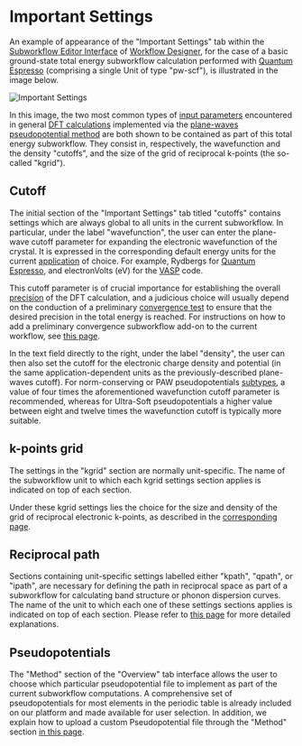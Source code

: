 # Important Settings

An example of appearance of the "Important Settings" tab within the [Subworkflow Editor Interface](../../workflow-designer/subworkflow-editor/overview.md) of [Workflow Designer](../../workflow-designer/overview.md), for the case of a basic ground-state total energy subworkflow calculation performed with [Quantum Espresso](../../software-directory/modeling/quantum-espresso.md) (comprising a single Unit of type "pw-scf"), is illustrated in the image below. 

![Important Settings](../../images/workflow-designer/important-settings-tab.png "Important Settings")

In this image, the two most common types of [input parameters](parameters.md) encountered in general [DFT calculations](../../models-directory/dft/overview.md) implemented via the [plane-waves pseudopotential method](overview.md) are both shown to be contained as part of this total energy subworkflow. They consist in, respectively, the wavefunction and the density "cutoffs", and the size of the grid of reciprocal k-points (the so-called "kgrid").

## Cutoff 

The initial section of the "Important Settings" tab titled "cutoffs" contains settings which are always global to all units in the current subworkflow. In particular, under the label "wavefunction", the user can enter the plane-wave cutoff parameter for expanding the electronic wavefunction of the crystal. It is expressed in the corresponding default energy units for the current [application](../../software/applications.md) of choice. For example, Rydbergs for [Quantum Espresso](../../software-directory/modeling/quantum-espresso.md), and electronVolts (eV) for the [VASP](../../software-directory/modeling/vasp.md) code.

This cutoff parameter is of crucial importance for establishing the overall [precision](../../methods/precision.md) of the DFT calculation, and a judicious choice will usually depend on the conduction of a preliminary [convergence test](../../workflows/addons/convergence-algorithms.md) to ensure that the desired precision in the total energy is reached. For instructions on how to add a preliminary convergence subworkflow add-on to the current workflow, see [this page](../../workflow-designer/subworkflow-editor/actions-menu.md).

In the text field directly to the right, under the label "density", the user can then also set the cutoff for the electronic charge density and potential (in the same application-dependent units as the previously-described plane-waves cutoff). For norm-conserving or PAW pseudopotentials [subtypes](parameters.md#pseudopotential), a value of four times the aforementioned wavefunction cutoff parameter is recommended, whereas for Ultra-Soft pseudopotentials a higher value between eight and twelve times the wavefunction cutoff is typically more suitable.

## k-points grid 

The settings in the "kgrid" section are normally unit-specific. The name of the subworkflow unit to which each kgrid settings section applies is indicated on top of each section.

Under these kgrid settings lies the choice for the size and density of the grid of reciprocal electronic k-points, as described in the [corresponding page](../../models/auxiliary-concepts/reciprocal-space/sampling.md).

## Reciprocal path 

Sections containing unit-specific settings labelled either "kpath", "qpath", or "ipath", are necessary for defining the path in reciprocal space as part of a subworkflow for calculating band structure or phonon dispersion curves. The name of the unit to which each one of these settings sections applies is indicated on top of each section. Please refer to [this page](../../models/auxiliary-concepts/reciprocal-space/paths.md) for more detailed explanations.

## Pseudopotentials

The "Method" section of the "Overview" tab interface allows the user to choose which particular pseudopotential file to implement as part of the current subworkflow computations. A comprehensive set of pseudopotentials for most elements in the periodic table is already included on our platform and made available for user selection. In addition, we explain how to upload a custom Pseudopotential file through the "Method" section [in this page](actions.md).
